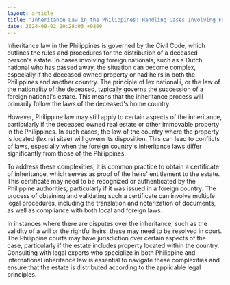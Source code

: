 ```yaml
---
layout: article
title: "Inheritance Law in the Philippines: Handling Cases Involving Foreign Nationals"
date: 2024-09-02 20:28:03 +0800
---
```


<p>Inheritance law in the Philippines is governed by the Civil Code, which outlines the rules and procedures for the distribution of a deceased person's estate. In cases involving foreign nationals, such as a Dutch national who has passed away, the situation can become complex, especially if the deceased owned property or had heirs in both the Philippines and another country. The principle of lex nationalii, or the law of the nationality of the deceased, typically governs the succession of a foreign national's estate. This means that the inheritance process will primarily follow the laws of the deceased's home country.</p><p>However, Philippine law may still apply to certain aspects of the inheritance, particularly if the deceased owned real estate or other immovable property in the Philippines. In such cases, the law of the country where the property is located (lex rei sitae) will govern its disposition. This can lead to conflicts of laws, especially when the foreign country's inheritance laws differ significantly from those of the Philippines.</p><p>To address these complexities, it is common practice to obtain a certificate of inheritance, which serves as proof of the heirs' entitlement to the estate. This certificate may need to be recognized or authenticated by the Philippine authorities, particularly if it was issued in a foreign country. The process of obtaining and validating such a certificate can involve multiple legal procedures, including the translation and notarization of documents, as well as compliance with both local and foreign laws.</p><p>In instances where there are disputes over the inheritance, such as the validity of a will or the rightful heirs, these may need to be resolved in court. The Philippine courts may have jurisdiction over certain aspects of the case, particularly if the estate includes property located within the country. Consulting with legal experts who specialize in both Philippine and international inheritance law is essential to navigate these complexities and ensure that the estate is distributed according to the applicable legal principles.</p>